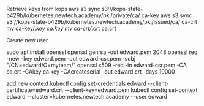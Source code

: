 Retrieve keys from kops
aws s3 sync s3://kops-state-b429b/kubernetes.newtech.academy/pki/private/ca/ ca-key
aws s3 sync s3://kops-state-b429b/kubernetes.newtech.academy/pki/issued/ca/ ca-crt
mv ca-key/*.key ca.key
mv ca-crt/*.crt ca.crt


Create new user

sudo apt install openssl
openssl genrsa -out edward.pem 2048
openssl req -new -key edward.pem -out edward-csr.pem -subj "/CN=edward/O=myteam/"
openssl x509 -req -in edward-csr.pem -CA ca.crt -CAkey ca.key -CAcreateserial -out edward.crt -days 10000


add new context
kubectl config set-credentials edward --client-certificate=edward.crt --client-key=edward.pem
kubectl config set-context edward --cluster=kubernetes.newtech.academy --user edward
